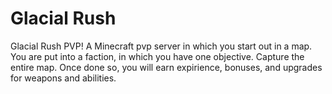 # Glacial Rush
Glacial Rush PVP! A Minecraft pvp server in which you start out in a map. You are put into a faction, in which you have one objective. Capture the entire map. Once done so, you will earn expirience, bonuses, and upgrades for weapons and abilities.

